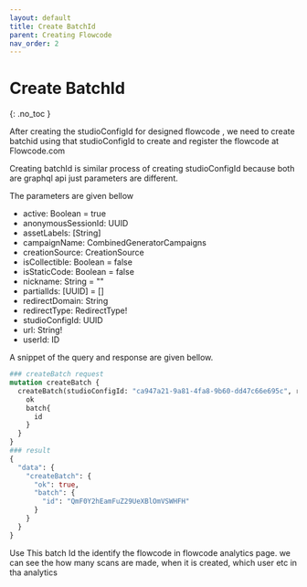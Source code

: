 ```yaml
---
layout: default
title: Create BatchId
parent: Creating Flowcode
nav_order: 2
---
```


# Create BatchId
{: .no_toc }

After creating the studioConfigId for designed flowcode , we need to create batchid using that studioConfigId to create and register the flowcode at Flowcode.com

Creating batchId is similar process of creating studioConfigId because both are graphql api just parameters are different.

The parameters are given bellow
 
 - active: Boolean = true
 - anonymousSessionId: UUID
- assetLabels: [String]
- campaignName: CombinedGeneratorCampaigns
- creationSource: CreationSource
- isCollectible: Boolean = false
- isStaticCode: Boolean = false
- nickname: String = ""
- partialIds: [UUID] = []
- redirectDomain: String
- redirectType: RedirectType!
- studioConfigId: UUID
- url: String!
- userId: ID

A snippet of the query and response are given bellow.

```graphql
### createBatch request
mutation createBatch {
  createBatch(studioConfigId: "ca947a21-9a81-4fa8-9b60-dd47c66e695c", redirectType: URL, url: "test.com", creationSource: VIDEO_TOOL) {
    ok
    batch{
      id
    }
  }
}
### result
{
  "data": {
    "createBatch": {
      "ok": true,
      "batch": {
        "id": "QmF0Y2hEamFuZ29UeXBlOmVSWHFH"
      }
    }
  }
}
```
Use This batch Id the identify the flowcode in flowcode analytics page.
we can see the how many scans are made, when it is created, which user etc in tha analytics
